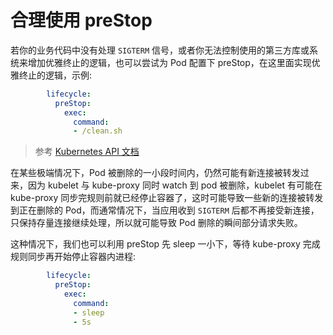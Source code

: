 # 合理使用 preStop

若你的业务代码中没有处理 `SIGTERM` 信号，或者你无法控制使用的第三方库或系统来增加优雅终止的逻辑，也可以尝试为 Pod 配置下 preStop，在这里面实现优雅终止的逻辑，示例:

```yaml
        lifecycle:
          preStop:
            exec:
              command:
              - /clean.sh
```

> 参考 [Kubernetes API 文档](https://kubernetes.io/docs/reference/kubernetes-api/workload-resources/pod-v1/#lifecycle-1)

在某些极端情况下，Pod 被删除的一小段时间内，仍然可能有新连接被转发过来，因为 kubelet 与 kube-proxy 同时 watch 到 pod 被删除，kubelet 有可能在 kube-proxy 同步完规则前就已经停止容器了，这时可能导致一些新的连接被转发到正在删除的 Pod，而通常情况下，当应用收到 `SIGTERM` 后都不再接受新连接，只保持存量连接继续处理，所以就可能导致 Pod 删除的瞬间部分请求失败。

这种情况下，我们也可以利用 preStop 先 sleep 一小下，等待 kube-proxy 完成规则同步再开始停止容器内进程:

```yaml
        lifecycle:
          preStop:
            exec:
              command:
              - sleep
              - 5s
```
